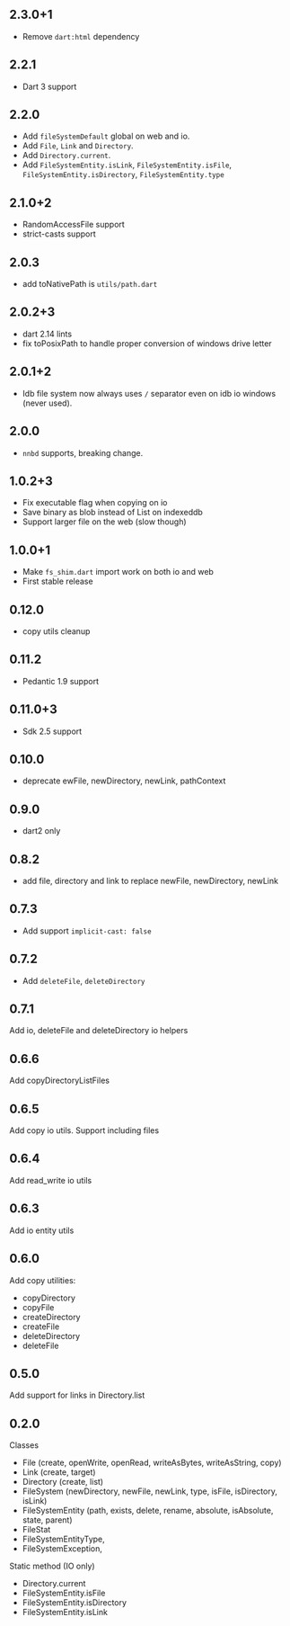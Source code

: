 ## 2.3.0+1

* Remove `dart:html` dependency

## 2.2.1

* Dart 3 support

## 2.2.0

* Add `fileSystemDefault` global on web and io.
* Add `File`, `Link` and `Directory`.
* Add `Directory.current`.
* Add `FileSystemEntity.isLink`, `FileSystemEntity.isFile`, `FileSystemEntity.isDirectory`,
  `FileSystemEntity.type`

## 2.1.0+2

* RandomAccessFile support
* strict-casts support

## 2.0.3

* add toNativePath is `utils/path.dart`

## 2.0.2+3

* dart 2.14 lints
* fix toPosixPath to handle proper conversion of windows drive letter

## 2.0.1+2

* Idb file system now always uses `/` separator even on idb io windows (never used).

## 2.0.0

* `nnbd` supports, breaking change.

## 1.0.2+3

* Fix executable flag when copying on io
* Save binary as blob instead of List<int> on indexeddb
* Support larger file on the web (slow though)

## 1.0.0+1

* Make `fs_shim.dart` import work on both io and web
* First stable release

## 0.12.0

* copy utils cleanup

## 0.11.2

* Pedantic 1.9 support

## 0.11.0+3

* Sdk 2.5 support

## 0.10.0

* deprecate ewFile, newDirectory, newLink, pathContext

## 0.9.0

* dart2 only

## 0.8.2

* add file, directory and link to replace newFile, newDirectory, newLink

## 0.7.3

* Add support `implicit-cast: false`

## 0.7.2

* Add `deleteFile`, `deleteDirectory`

## 0.7.1

Add io, deleteFile and deleteDirectory io helpers

## 0.6.6

Add copyDirectoryListFiles

## 0.6.5

Add copy io utils. Support including files

## 0.6.4

Add read_write io utils

## 0.6.3

Add io entity utils

## 0.6.0

Add copy utilities:
- copyDirectory
- copyFile
- createDirectory
- createFile
- deleteDirectory
- deleteFile

## 0.5.0

Add support for links in Directory.list

## 0.2.0

Classes

- File (create, openWrite, openRead, writeAsBytes, writeAsString, copy)
- Link (create, target)
- Directory (create, list)
- FileSystem (newDirectory, newFile, newLink, type, isFile, isDirectory, isLink)
- FileSystemEntity (path, exists, delete, rename, absolute, isAbsolute, state, parent)
- FileStat
- FileSystemEntityType,
- FileSystemException,

Static method (IO only)

- Directory.current
- FileSystemEntity.isFile
- FileSystemEntity.isDirectory
- FileSystemEntity.isLink

